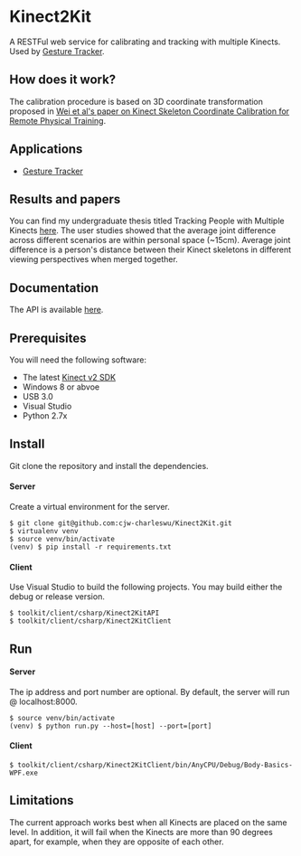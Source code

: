 # Kinect2Kit
A RESTFul web service for calibrating and tracking with multiple Kinects. Used by [Gesture Tracker](https://github.com/cjw-charleswu/GestureTracker).


## How does it work?
The calibration procedure is based on 3D coordinate transformation proposed in [Wei et al's paper on Kinect Skeleton Coordinate Calibration for Remote Physical Training](http://www.thinkmind.org/download.php?articleid=mmedia_2014_4_20_50039).


## Applications
* [Gesture Tracker](https://github.com/cjw-charleswu/GestureTracker)


## Results and papers
You can find my undergraduate thesis titled Tracking People with Multiple Kinects [here](https://github.com/cjw-charleswu/KinectMultiTrack/blob/master/Deliverables/Report/Final/thesis.pdf). The user studies showed that the average joint difference across different scenarios are within personal space (~15cm). Average joint difference is a person's distance between their Kinect skeletons in different viewing perspectives when merged together.


## Documentation
The API is available [here](http://cjw-charleswu.github.io/Kinect2Kit/).


## Prerequisites
You will need the following software:

- The latest [Kinect v2 SDK](https://www.microsoft.com/en-us/kinectforwindows/develop/)
- Windows 8 or abvoe
- USB 3.0
- Visual Studio
- Python 2.7x


## Install
Git clone the repository and install the dependencies.

#### Server
Create a virtual environment for the server.

    $ git clone git@github.com:cjw-charleswu/Kinect2Kit.git
    $ virtualenv venv
    $ source venv/bin/activate
    (venv) $ pip install -r requirements.txt

#### Client
Use Visual Studio to build the following projects. You may build either the debug or release version. 

    $ toolkit/client/csharp/Kinect2KitAPI
    $ toolkit/client/csharp/Kinect2KitClient


## Run

#### Server
The ip address and port number are optional.  By default, the server will run @ localhost:8000.

    $ source venv/bin/activate
    (venv) $ python run.py --host=[host] --port=[port]

#### Client

    $ toolkit/client/csharp/Kinect2KitClient/bin/AnyCPU/Debug/Body-Basics-WPF.exe


## Limitations
The current approach works best when all Kinects are placed on the same level. In addition, it will fail when the Kinects are more than 90 degrees apart, for example, when they are opposite of each other.